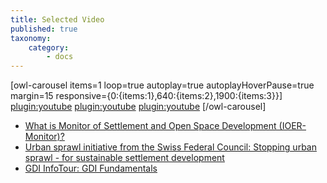 ```yaml
---
title: Selected Video
published: true
taxonomy:
    category:
        - docs
---
```


[owl-carousel items=1 loop=true autoplay=true autoplayHoverPause=true margin=15 responsive={0:{items:1},640:{items:2},1900:{items:3}}]
[plugin:youtube](https://youtu.be/70Lf00SB7fc)
[plugin:youtube](https://youtu.be/e9x0Oj1-K2Q)
[plugin:youtube](https://youtu.be/Ja7rxTXvR20)
[/owl-carousel]

* [What is Monitor of Settlement and Open Space Development (IOER-Monitor)?](https://youtu.be/KFWcW52g2yE)
* [Urban sprawl initiative from the Swiss Federal Council: Stopping urban sprawl - for sustainable settlement development](https://youtu.be/e9x0Oj1-K2Q)
* [GDI InfoTour: GDI Fundamentals](https://youtu.be/Ja7rxTXvR20)
